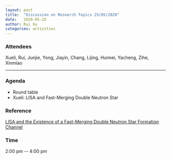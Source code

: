 ```yaml
---
layout: post
title:  "Discussion on Research Topics 25/05/2020"
date:   2020-05-25
author: Rui Xu
categories: activities
---
```



### Attendees


Xueli, Rui, Junjie, Yong, Jiayin, Chang, Lijing, Huimei, Yacheng, Zihe, Xinmiao

---

### Agenda

- Round table
- Xueli: LISA and Fast-Merging Double Neutron Star


### Reference

[LISA and the Existence of a Fast-Merging Double Neutron Star Formation Channel](https://arxiv.org/abs/1910.13436)


### Time

2:00 pm -- 4:00 pm

